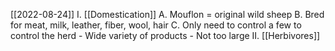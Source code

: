[[2022-08-24]]
I. [[Domestication]]
	A. Mouflon = original wild sheep
	B. Bred for meat, milk, leather, fiber, wool, hair
	C. Only need to control a few to control the herd
		- Wide variety of products
		- Not too large
II. [[Herbivores]]